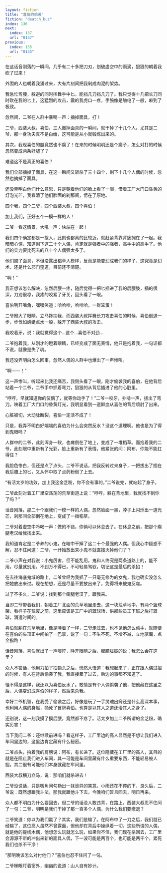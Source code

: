 ```yaml
---
layout: fiction
title: "喜伯的偷袭"
fiction: "deatch_bus"
index: 136
next:
  index: 137
  url: "0137"
previous:
  index: 135
  url: "0135"
---
```

在这话音刚落的一瞬间，几乎有二十多把刀刃，划破虚空中的雨滴，狠狠的朝着我砍了过来！

外围的人也朝着我涌过来，大有片刻间把我剁成肉泥的架势。

我急忙弯腰，躲避的同时挥舞手中匕，能挡几刀挡几刀了。我只觉得十几把长刀同时砍在我的匕上，这猛烈的攻击，震的我虎口一疼，手腕像是触电了一般，麻到了极致。

忽然间，二爷在人群中暴喝一声：摘掉面具，打！

二爷，西装大叔，喜伯，三人撤掉面具的一瞬间，就干掉了十几个人。尤其是二爷，那一身功夫真不是白给，这可能是从小就锻炼出来的。

其次，我现喜伯的腿竟然也不瘸了！在来的时候明明还是个瘸子，怎么对打的时候忽然变成两条好腿了？

难道这不是真正的喜伯？

我们全部摘掉了面具，在这一瞬间又斩杀了三十四个，剩下十几个人偶的时候，忽然也摘掉了面具。

还没弄明白他们什么意思，只是朝着他们的脸上看了一眼，借着工厂大门口昏黄的灯泡光芒，我看清了他们脸面的刹那间，愣在了原地。

四个我，四个二爷，四个西装大叔，四个喜伯！

加上我们，正好五个一模一样的人！

二爷一看这情景，大吼一声：快站在一起！

我们四个确定都是一拨人，此刻也都离的比较近，就赶紧背靠背簇拥在了一起。我暗暗心惊，知道剩下这二十个人偶，肯定就是强者中的强者，高手中的高手了。他们的实力要比死去的八十个人偶强太多了。

他们摘了面具，不但没露出稻草人模样，反而是能变幻成我们的样子，这究竟是幻术，还是什么邪门歪道，目前还不清楚。

“啊！”

我正想该怎么解决，忽然后腰一疼，随后觉得一把匕插进了我的后腰肢，插的很深，刀刃很凉，我疼的咬紧了牙关，回头看了一眼。

喜伯咧开嘴角，嘿嘿笑道：哈哈哈，哈哈哈，一群笨蛋！

二爷瞪大了眼睛，立马搀扶我，而西装大叔挥舞长刀攻击喜伯的时候，喜伯倒退一步，步伐如蜻蜓点水一般，躲开了西装大叔的攻击。

我咬着牙，说：我就觉得这个...这个...喜伯不对劲...

二爷抱着我，从刚才的瞪着眼睛，已经变成了面无表情，他只是抱着我，一句话都不说，就像是失了魂。

我还没弄明白怎么回事，忽然人偶的人群中也爆出了一声惨叫。

“啊――！”

这一声惨叫，听起来比我还痛苦，我侧头看了一眼，刚才偷袭我的喜伯，在他背后站着一个二爷，二爷手中抓着弯刀，狠狠的从背后插进了他的心脏里。

“哼哼，早就知道你的伎俩了，就等你动手了！”二爷一咬牙，扑哧一声，拔出了弯刀。映着工厂大门口的昏黄灯光，我明显看到一道鲜血从喜伯的背后喷射了出来。

心脏被切，大动脉断裂，喜伯一定活不成了！

只是，我弄不明白好端端的喜伯为什么会突然反水？没这个道理啊。他也是为了得到鬼眼吗？

人群中的二爷，此刻浑身一软，也瘫倒在了地上，变成了一堆稻草。而抱着我的二爷，此刻眼中重新有了光彩，脸上重新有了表情，他紧张的问：阿布，你能不能扛得住？

我脸色惨白，但还是点了点头，二爷不说话，把我反转过来身子，一把拔出了插在我后腰上的匕，又从怀中取了点药粉倒了上去。

“有活太岁的功效，加上我这金芝粉，你不会有事的。”二爷说完，就站起了身子。

二爷此刻对着工厂里空荡荡的荒草街道上说：“哼哼，躲在背地里，我就找不到你了吗？”

话音刚落，那二十个跟我们一模一样的人偶，忽然脸面一黑，脖子上闪烁出一道光芒，刹那间全部倒在地上，变成了一摊稻草。

二爷对着虚空中冷喝一声：做的不错，你俩可以休息去了。在休息之前，把那个瘸腿老汉给我找出来。

我知道肯定是二爷养的小鬼，在暗中干掉了这二十个最强的人偶。但我心中疑惑不解，忍不住问道：二爷，一开始放出来小鬼不就直接灭掉他们了？

二爷小声在对我说：小鬼厉害，但不能乱用。鬼和人终究是两条道路上的，能不用，尽量就别用。不到万不得已，不可轻易驾驭，切记这是最后的杀招！

在去往海底鬼域的路上，二爷曾经为我抓了一只毫无修为的女鬼，我也确实没怎么把她放出来过。现在想想，还是尽量不要放出来了，免得将来被鬼反噬。

过了不多久，二爷说：找到那个瘸腿老汉了，跟我来。

当即二爷带着我们，朝着工厂北面的荒草地里走去，这一块荒草地中，有两个篮球架，看样子在荒废之前，这里应该是工厂中的篮球场，供那些员工下班之后打篮球，消遣时间的。

喜伯就躺在荒草地里，像是睡着了一样，二爷走过去，也不见他怎么动手，就随便在喜伯的头顶正中间拍了一巴掌，说了一句：不生不死，不增不减，立地驱魔，点金指路！

话音刚落，喜伯就出了一声嘤咛，睁开眼睛之后，朦朦胧胧的说：我怎么会在这里？

众人不答话，他用力拍了拍额头之后，恍然大悟道：我想起来了，正在跟人偶过招的时候，有人在背后偷袭了我，我直接晕了过去，后边的事都不知道了。

怪不得是这样，我还以为喜伯反水了。敢情是有个人偶偷袭了他，把他藏在这里之后，人偶变幻成喜伯的样子，然后来杀我。

幸好二爷机智，在我受了偷袭之后，好像是玩了一手灵魂出窍还是什么高深本事，也利用人偶的身躯，捅死了冒牌喜伯。也算是以其人之道还治其人之身了。

还别说，这一刻我摸了摸后腰，竟然都不疼了。活太岁加上二爷所谓的金芝粉，确实厉害！

当下我问二爷：还继续前进吗？看这样子，工厂里边的高人显然是不想让我们进入车间里边的，这里边肯定藏有什么秘密。

二爷点头，拍着我的肩膀说：阿布，有长进了。这位隐藏在工厂里的高人，其目的就是在阻止我们进入车间，其一可能是车间里藏有什么重要东西，不能轻易被人掘。其二很有可能他们本身就藏在车间里。

西装大叔横刀立马，说：那咱们就杀进去！

二爷没说话，只是嘴角间勾勒出一抹诡异的笑意。小雨还在不停的下，良久后，二爷说：既然想跟我斗法，那我就跟他斗下去，今晚咱们暂且回去，明日再来。

众人都不明白为什么要回去，但二爷的话没人敢违背，在路上，西装大叔忍不住问了一句：二爷，明明是我们干掉了那一百多个人偶，为什么我们要撤退？

二爷笑道：你以为我们赢了？其实，我们是输了。在阿布中了一刀之后，我们就已经输了，这位高人虽然不曾露面，但他却在背后中操纵着一切，这些所谓的人偶，就是他的提线木偶，他想怎么玩就怎么玩，如果你不信，我们现在杀回去，工厂里会源源不断的冲出来新的面具人偶，下一波可能是两百个，也可能是两千个，累死我们也杀不干净！

“那明晚该怎么对付他们？”喜伯也忍不住问了一句。

二爷眯眼盯着窗外，幽幽的说道：山人自有妙计。